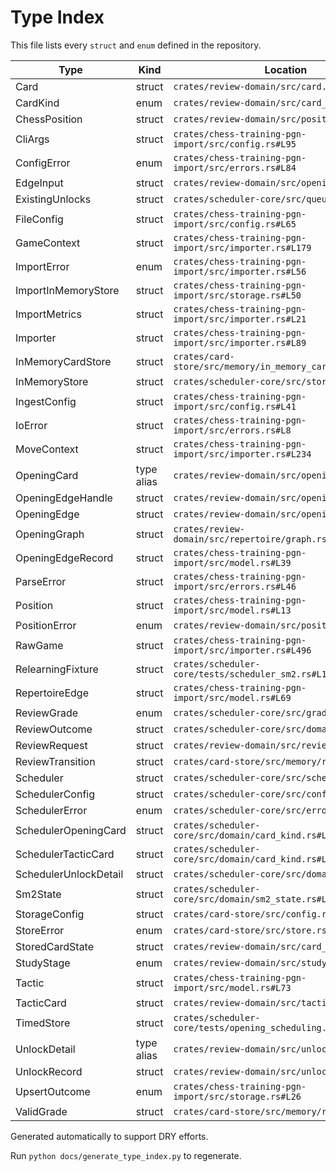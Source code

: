 # Type Index

This file lists every `struct` and `enum` defined in the repository.

| Type | Kind | Location |
| --- | --- | --- |
| Card | struct | `crates/review-domain/src/card.rs#L5` |
| CardKind | enum | `crates/review-domain/src/card_kind.rs#L5` |
| ChessPosition | struct | `crates/review-domain/src/position.rs#L21` |
| CliArgs | struct | `crates/chess-training-pgn-import/src/config.rs#L95` |
| ConfigError | enum | `crates/chess-training-pgn-import/src/errors.rs#L84` |
| EdgeInput | struct | `crates/review-domain/src/opening.rs#L7` |
| ExistingUnlocks | struct | `crates/scheduler-core/src/queue.rs#L27` |
| FileConfig | struct | `crates/chess-training-pgn-import/src/config.rs#L65` |
| GameContext | struct | `crates/chess-training-pgn-import/src/importer.rs#L179` |
| ImportError | enum | `crates/chess-training-pgn-import/src/importer.rs#L56` |
| ImportInMemoryStore | struct | `crates/chess-training-pgn-import/src/storage.rs#L50` |
| ImportMetrics | struct | `crates/chess-training-pgn-import/src/importer.rs#L21` |
| Importer | struct | `crates/chess-training-pgn-import/src/importer.rs#L89` |
| InMemoryCardStore | struct | `crates/card-store/src/memory/in_memory_card_store.rs#L25` |
| InMemoryStore | struct | `crates/scheduler-core/src/store.rs#L20` |
| IngestConfig | struct | `crates/chess-training-pgn-import/src/config.rs#L41` |
| IoError | struct | `crates/chess-training-pgn-import/src/errors.rs#L8` |
| MoveContext | struct | `crates/chess-training-pgn-import/src/importer.rs#L234` |
| OpeningCard | type alias | `crates/review-domain/src/opening/card.rs#L43` |
| OpeningEdgeHandle | struct | `crates/review-domain/src/opening/card.rs#L11` |
| OpeningEdge | struct | `crates/review-domain/src/opening.rs#L54` |
| OpeningGraph | struct | `crates/review-domain/src/repertoire/graph.rs#L9` |
| OpeningEdgeRecord | struct | `crates/chess-training-pgn-import/src/model.rs#L39` |
| ParseError | struct | `crates/chess-training-pgn-import/src/errors.rs#L46` |
| Position | struct | `crates/chess-training-pgn-import/src/model.rs#L13` |
| PositionError | enum | `crates/review-domain/src/position.rs#L7` |
| RawGame | struct | `crates/chess-training-pgn-import/src/importer.rs#L496` |
| RelearningFixture | struct | `crates/scheduler-core/tests/scheduler_sm2.rs#L13` |
| RepertoireEdge | struct | `crates/chess-training-pgn-import/src/model.rs#L69` |
| ReviewGrade | enum | `crates/scheduler-core/src/grade.rs#L4` |
| ReviewOutcome | struct | `crates/scheduler-core/src/domain/mod.rs#L31` |
| ReviewRequest | struct | `crates/review-domain/src/review.rs#L7` |
| ReviewTransition | struct | `crates/card-store/src/memory/reviews.rs#L35` |
| Scheduler | struct | `crates/scheduler-core/src/scheduler.rs#L14` |
| SchedulerConfig | struct | `crates/scheduler-core/src/config.rs#L4` |
| SchedulerError | enum | `crates/scheduler-core/src/errors.rs#L7` |
| SchedulerOpeningCard | struct | `crates/scheduler-core/src/domain/card_kind.rs#L5` |
| SchedulerTacticCard | struct | `crates/scheduler-core/src/domain/card_kind.rs#L20` |
| SchedulerUnlockDetail | struct | `crates/scheduler-core/src/domain/mod.rs#L22` |
| Sm2State | struct | `crates/scheduler-core/src/domain/sm2_state.rs#L6` |
| StorageConfig | struct | `crates/card-store/src/config.rs#L5` |
| StoreError | enum | `crates/card-store/src/store.rs#L14` |
| StoredCardState | struct | `crates/review-domain/src/card_state.rs#L9` |
| StudyStage | enum | `crates/review-domain/src/study_stage.rs#L5` |
| Tactic | struct | `crates/chess-training-pgn-import/src/model.rs#L73` |
| TacticCard | struct | `crates/review-domain/src/tactic.rs#L5` |
| TimedStore | struct | `crates/scheduler-core/tests/opening_scheduling.rs#L15` |
| UnlockDetail | type alias | `crates/review-domain/src/unlock.rs#L30` |
| UnlockRecord | struct | `crates/review-domain/src/unlock.rs#L7` |
| UpsertOutcome | enum | `crates/chess-training-pgn-import/src/storage.rs#L26` |
| ValidGrade | struct | `crates/card-store/src/memory/reviews.rs#L8` |

Generated automatically to support DRY efforts.

Run `python docs/generate_type_index.py` to regenerate.
